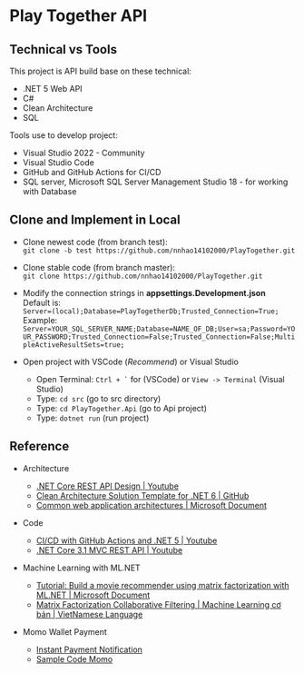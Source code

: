 # Play Together API

## Technical vs Tools

This project is API build base on these technical:

- .NET 5 Web API
- C#
- Clean Architecture
- SQL

Tools use to develop project:

- Visual Studio 2022 - Community
- Visual Studio Code
- GitHub and GitHub Actions for CI/CD
- SQL server, Microsoft SQL Server Management Studio 18 - for working with Database

## Clone and Implement in Local

- Clone newest code (from branch test):  
`git clone -b test https://github.com/nnhao14102000/PlayTogether.git`
- Clone stable code (from branch master):  
`git clone https://github.com/nnhao14102000/PlayTogether.git`

- Modify the connection strings in **appsettings.Development.json**    
Default is: <br> `Server=(local);Database=PlayTogetherDb;Trusted_Connection=True;`  
Example: <br> `Server=YOUR_SQL_SERVER_NAME;Database=NAME_OF_DB;User=sa;Password=YOUR_PASSWORD;Trusted_Connection=False;Trusted_Connection=False;MultipleActiveResultSets=true;`

- Open project with VSCode (*Recommend*) or Visual Studio  
    - Open Terminal: `` Ctrl + ` `` for (VSCode) or  ` View -> Terminal ` (Visual Studio)
    - Type: `cd src` (go to src directory)
    - Type: `cd PlayTogether.Api` (go to Api project)
    - Type: `dotnet run` (run project)  

## Reference
- Architecture
    - [.NET Core REST API Design | Youtube](https://www.youtube.com/watch?v=TEeb0Hba8jI&list=PLKwiLOxvy13_IEpQ7iZPFiC3ejzfvD28f)  
    - [Clean Architecture Solution Template for .NET 6 | GitHub](https://github.com/jasontaylordev/CleanArchitecture)  
    - [Common web application architectures | Microsoft Document](https://docs.microsoft.com/en-us/dotnet/architecture/modern-web-apps-azure/common-web-application-architectures)  

- Code
    - [CI/CD with GitHub Actions and .NET 5 | Youtube](https://youtu.be/R5ppadIsGbA)
    - [.NET Core 3.1 MVC REST API | Youtube](https://youtu.be/fmvcAzHpsk8)

- Machine Learning with ML.NET
    - [Tutorial: Build a movie recommender using matrix factorization with ML.NET | Microsoft Document](https://docs.microsoft.com/vi-vn/dotnet/machine-learning/tutorials/movie-recommendation)
    - [Matrix Factorization Collaborative Filtering | Machine Learning cơ bản | VietNamese Language](https://machinelearningcoban.com/2017/05/31/matrixfactorization/)

- Momo Wallet Payment
    - [Instant Payment Notification](https://developers.momo.vn/v2/#/docs/aiov2/?id=instant-payment-notification)
    - [Sample Code Momo](https://github.com/momo-wallet/payment)